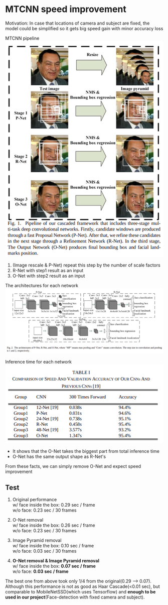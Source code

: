 # MTCNN speed improvement
Motivation: In case that locations of camera and subject are fixed, 
the model could be simplified so it gets big speed gain with minor accuracy loss

MTCNN pipeline  
![](source/mtcnn_fig1.png)  
1. (Image rescale & P-Net) repeat this step by the number of scale factors
2. R-Net with step1 result as an input
3. O-Net with step2 result as an input

The architectures for each network
![](source/mtcnn_fig2.png)  

Inference time for each network
![](source/mtcnn_table1.png)  

* It shows that the O-Net takes the biggest part from total inference time
* O-Net has the same output shape as R-Net's  

From these facts, we can simply remove O-Net and expect speed improvement

## Test
1. Original performance  
   w/  face inside the box: 0.29 sec / frame  
   w/o face: 0.23 sec / 30 frames  

2. O-Net removal  
   w/  face inside the box: 0.26 sec / frame  
   w/o face: 0.23 sec / 30 frames  

3. Image Pyramid removal  
   w/  face inside the box: 0.10 sec / frame  
   w/o face: 0.03 sec / 30 frames  

4. __O-Net removal & Image Pyramid removal__  
   w/  face inside the box: __0.07 sec / frame__  
   w/o face: __0.03 sec / frame__  
   
The best one from above took only 1/4 from the original(0.29 --> 0.07).  
Although this performance is not as good as Haar Cascade(<0.01 sec), but comparable
to MobileNetSSD(which uses Tensorflow) and __enough to be used in our project__(Face-detection
with fixed camera and subject).
